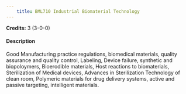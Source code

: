 ```yaml
---
    title: BML710 Industrial Biomaterial Technology
---
```

**Credits:** 3 (3-0-0)



#### Description 
Good Manufacturing practice regulations, biomedical materials, quality assurance and quality control, Labeling, Device failure, synthetic and biopoloymers, Bioerodible materials, Host reactions to biomaterials, Sterilization of Medical devices, Advances in Sterilization Technology of clean room, Polymeric materials for drug delivery systems, active and passive targeting, intelligent materials.
